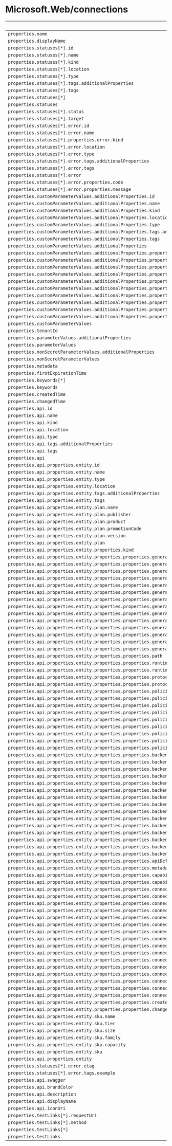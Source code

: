 # Microsoft.Web/connections

| Default Path | Alias |
|---|---|
| `properties.name` | `Microsoft.Web/connections/name` |
| `properties.displayName` | `Microsoft.Web/connections/displayName` |
| `properties.statuses[*].id` | `Microsoft.Web/connections/statuses[*].id` |
| `properties.statuses[*].name` | `Microsoft.Web/connections/statuses[*].name` |
| `properties.statuses[*].kind` | `Microsoft.Web/connections/statuses[*].kind` |
| `properties.statuses[*].location` | `Microsoft.Web/connections/statuses[*].location` |
| `properties.statuses[*].type` | `Microsoft.Web/connections/statuses[*].type` |
| `properties.statuses[*].tags.additionalProperties` | `Microsoft.Web/connections/statuses[*].tags.additionalProperties` |
| `properties.statuses[*].tags` | `Microsoft.Web/connections/statuses[*].tags` |
| `properties.statuses[*]` | `Microsoft.Web/connections/statuses[*]` |
| `properties.statuses` | `Microsoft.Web/connections/statuses` |
| `properties.statuses[*].status` | `Microsoft.Web/connections/statuses[*].status` |
| `properties.statuses[*].target` | `Microsoft.Web/connections/statuses[*].target` |
| `properties.statuses[*].error.id` | `Microsoft.Web/connections/statuses[*].error.id` |
| `properties.statuses[*].error.name` | `Microsoft.Web/connections/statuses[*].error.name` |
| `properties.statuses[*].properties.error.kind` | `Microsoft.Web/connections/statuses[*].error.kind` |
| `properties.statuses[*].error.location` | `Microsoft.Web/connections/statuses[*].error.location` |
| `properties.statuses[*].error.type` | `Microsoft.Web/connections/statuses[*].error.type` |
| `properties.statuses[*].error.tags.additionalProperties` | `Microsoft.Web/connections/statuses[*].error.tags.additionalProperties` |
| `properties.statuses[*].error.tags` | `Microsoft.Web/connections/statuses[*].error.tags` |
| `properties.statuses[*].error` | `Microsoft.Web/connections/statuses[*].error` |
| `properties.statuses[*].error.properties.code` | `Microsoft.Web/connections/statuses[*].error.code` |
| `properties.statuses[*].error.properties.message` | `Microsoft.Web/connections/statuses[*].error.message` |
| `properties.customParameterValues.additionalProperties.id` | `Microsoft.Web/connections/customParameterValues.additionalProperties.id` |
| `properties.customParameterValues.additionalProperties.name` | `Microsoft.Web/connections/customParameterValues.additionalProperties.name` |
| `properties.customParameterValues.additionalProperties.kind` | `Microsoft.Web/connections/customParameterValues.additionalProperties.kind` |
| `properties.customParameterValues.additionalProperties.location` | `Microsoft.Web/connections/customParameterValues.additionalProperties.location` |
| `properties.customParameterValues.additionalProperties.type` | `Microsoft.Web/connections/customParameterValues.additionalProperties.type` |
| `properties.customParameterValues.additionalProperties.tags.additionalProperties` | `Microsoft.Web/connections/customParameterValues.additionalProperties.tags.additionalProperties` |
| `properties.customParameterValues.additionalProperties.tags` | `Microsoft.Web/connections/customParameterValues.additionalProperties.tags` |
| `properties.customParameterValues.additionalProperties` | `Microsoft.Web/connections/customParameterValues.additionalProperties` |
| `properties.customParameterValues.additionalProperties.properties.customParameters.additionalProperties.id` | `Microsoft.Web/connections/customParameterValues.additionalProperties.customParameters.additionalProperties.id` |
| `properties.customParameterValues.additionalProperties.properties.customParameters.additionalProperties.name` | `Microsoft.Web/connections/customParameterValues.additionalProperties.customParameters.additionalProperties.name` |
| `properties.customParameterValues.additionalProperties.properties.customParameters.additionalProperties.kind` | `Microsoft.Web/connections/customParameterValues.additionalProperties.customParameters.additionalProperties.kind` |
| `properties.customParameterValues.additionalProperties.properties.customParameters.additionalProperties.location` | `Microsoft.Web/connections/customParameterValues.additionalProperties.customParameters.additionalProperties.location` |
| `properties.customParameterValues.additionalProperties.properties.customParameters.additionalProperties.type` | `Microsoft.Web/connections/customParameterValues.additionalProperties.customParameters.additionalProperties.type` |
| `properties.customParameterValues.additionalProperties.properties.customParameters.additionalProperties.tags.additionalProperties` | `Microsoft.Web/connections/customParameterValues.additionalProperties.customParameters.additionalProperties.tags.additionalProperties` |
| `properties.customParameterValues.additionalProperties.properties.customParameters.additionalProperties.tags` | `Microsoft.Web/connections/customParameterValues.additionalProperties.customParameters.additionalProperties.tags` |
| `properties.customParameterValues.additionalProperties.properties.customParameters.additionalProperties` | `Microsoft.Web/connections/customParameterValues.additionalProperties.customParameters.additionalProperties` |
| `properties.customParameterValues.additionalProperties.properties.customParameters.additionalProperties.properties.option` | `Microsoft.Web/connections/customParameterValues.additionalProperties.customParameters.additionalProperties.option` |
| `properties.customParameterValues.additionalProperties.properties.customParameters` | `Microsoft.Web/connections/customParameterValues.additionalProperties.customParameters` |
| `properties.customParameterValues` | `Microsoft.Web/connections/customParameterValues` |
| `properties.tenantId` | `Microsoft.Web/connections/tenantId` |
| `properties.parameterValues.additionalProperties` | `Microsoft.Web/connections/parameterValues.additionalProperties` |
| `properties.parameterValues` | `Microsoft.Web/connections/parameterValues` |
| `properties.nonSecretParameterValues.additionalProperties` | `Microsoft.Web/connections/nonSecretParameterValues.additionalProperties` |
| `properties.nonSecretParameterValues` | `Microsoft.Web/connections/nonSecretParameterValues` |
| `properties.metadata` | `Microsoft.Web/connections/metadata` |
| `properties.firstExpirationTime` | `Microsoft.Web/connections/firstExpirationTime` |
| `properties.keywords[*]` | `Microsoft.Web/connections/keywords[*]` |
| `properties.keywords` | `Microsoft.Web/connections/keywords` |
| `properties.createdTime` | `Microsoft.Web/connections/createdTime` |
| `properties.changedTime` | `Microsoft.Web/connections/changedTime` |
| `properties.api.id` | `Microsoft.Web/connections/api.id` |
| `properties.api.name` | `Microsoft.Web/connections/api.name` |
| `properties.api.kind` | `Microsoft.Web/connections/api.kind` |
| `properties.api.location` | `Microsoft.Web/connections/api.location` |
| `properties.api.type` | `Microsoft.Web/connections/api.type` |
| `properties.api.tags.additionalProperties` | `Microsoft.Web/connections/api.tags.additionalProperties` |
| `properties.api.tags` | `Microsoft.Web/connections/api.tags` |
| `properties.api` | `Microsoft.Web/connections/api` |
| `properties.api.properties.entity.id` | `Microsoft.Web/connections/api.entity.id` |
| `properties.api.properties.entity.name` | `Microsoft.Web/connections/api.entity.name` |
| `properties.api.properties.entity.type` | `Microsoft.Web/connections/api.entity.type` |
| `properties.api.properties.entity.location` | `Microsoft.Web/connections/api.entity.location` |
| `properties.api.properties.entity.tags.additionalProperties` | `Microsoft.Web/connections/api.entity.tags.additionalProperties` |
| `properties.api.properties.entity.tags` | `Microsoft.Web/connections/api.entity.tags` |
| `properties.api.properties.entity.plan.name` | `Microsoft.Web/connections/api.entity.plan.name` |
| `properties.api.properties.entity.plan.publisher` | `Microsoft.Web/connections/api.entity.plan.publisher` |
| `properties.api.properties.entity.plan.product` | `Microsoft.Web/connections/api.entity.plan.product` |
| `properties.api.properties.entity.plan.promotionCode` | `Microsoft.Web/connections/api.entity.plan.promotionCode` |
| `properties.api.properties.entity.plan.version` | `Microsoft.Web/connections/api.entity.plan.version` |
| `properties.api.properties.entity.plan` | `Microsoft.Web/connections/api.entity.plan` |
| `properties.api.properties.entity.properties.kind` | `Microsoft.Web/connections/api.entity.kind` |
| `properties.api.properties.entity.properties.properties.generalInformation.id` | `Microsoft.Web/connections/api.entity.generalInformation.id` |
| `properties.api.properties.entity.properties.properties.generalInformation.name` | `Microsoft.Web/connections/api.entity.generalInformation.name` |
| `properties.api.properties.entity.properties.properties.generalInformation.kind` | `Microsoft.Web/connections/api.entity.generalInformation.kind` |
| `properties.api.properties.entity.properties.properties.generalInformation.location` | `Microsoft.Web/connections/api.entity.generalInformation.location` |
| `properties.api.properties.entity.properties.properties.generalInformation.type` | `Microsoft.Web/connections/api.entity.generalInformation.type` |
| `properties.api.properties.entity.properties.properties.generalInformation.tags.additionalProperties` | `Microsoft.Web/connections/api.entity.generalInformation.tags.additionalProperties` |
| `properties.api.properties.entity.properties.properties.generalInformation.tags` | `Microsoft.Web/connections/api.entity.generalInformation.tags` |
| `properties.api.properties.entity.properties.properties.generalInformation` | `Microsoft.Web/connections/api.entity.generalInformation` |
| `properties.api.properties.entity.properties.properties.generalInformation.properties.iconUrl` | `Microsoft.Web/connections/api.entity.generalInformation.iconUrl` |
| `properties.api.properties.entity.properties.properties.generalInformation.properties.displayName` | `Microsoft.Web/connections/api.entity.generalInformation.displayName` |
| `properties.api.properties.entity.properties.properties.generalInformation.properties.description` | `Microsoft.Web/connections/api.entity.generalInformation.description` |
| `properties.api.properties.entity.properties.properties.generalInformation.properties.termsOfUseUrl` | `Microsoft.Web/connections/api.entity.generalInformation.termsOfUseUrl` |
| `properties.api.properties.entity.properties.properties.generalInformation.properties.connectionDisplayName` | `Microsoft.Web/connections/api.entity.generalInformation.connectionDisplayName` |
| `properties.api.properties.entity.properties.properties.generalInformation.properties.connectionPortalUrl` | `Microsoft.Web/connections/api.entity.generalInformation.connectionPortalUrl` |
| `properties.api.properties.entity.properties.properties.path` | `Microsoft.Web/connections/api.entity.path` |
| `properties.api.properties.entity.properties.properties.runtimeUrls[*]` | `Microsoft.Web/connections/api.entity.runtimeUrls[*]` |
| `properties.api.properties.entity.properties.properties.runtimeUrls` | `Microsoft.Web/connections/api.entity.runtimeUrls` |
| `properties.api.properties.entity.properties.properties.protocols[*]` | `Microsoft.Web/connections/api.entity.protocols[*]` |
| `properties.api.properties.entity.properties.properties.protocols` | `Microsoft.Web/connections/api.entity.protocols` |
| `properties.api.properties.entity.properties.properties.policies.id` | `Microsoft.Web/connections/api.entity.policies.id` |
| `properties.api.properties.entity.properties.properties.policies.name` | `Microsoft.Web/connections/api.entity.policies.name` |
| `properties.api.properties.entity.properties.properties.policies.kind` | `Microsoft.Web/connections/api.entity.policies.kind` |
| `properties.api.properties.entity.properties.properties.policies.location` | `Microsoft.Web/connections/api.entity.policies.location` |
| `properties.api.properties.entity.properties.properties.policies.type` | `Microsoft.Web/connections/api.entity.policies.type` |
| `properties.api.properties.entity.properties.properties.policies.tags.additionalProperties` | `Microsoft.Web/connections/api.entity.policies.tags.additionalProperties` |
| `properties.api.properties.entity.properties.properties.policies.tags` | `Microsoft.Web/connections/api.entity.policies.tags` |
| `properties.api.properties.entity.properties.properties.policies` | `Microsoft.Web/connections/api.entity.policies` |
| `properties.api.properties.entity.properties.properties.policies.properties.content` | `Microsoft.Web/connections/api.entity.policies.content` |
| `properties.api.properties.entity.properties.properties.backendService.id` | `Microsoft.Web/connections/api.entity.backendService.id` |
| `properties.api.properties.entity.properties.properties.backendService.name` | `Microsoft.Web/connections/api.entity.backendService.name` |
| `properties.api.properties.entity.properties.properties.backendService.kind` | `Microsoft.Web/connections/api.entity.backendService.kind` |
| `properties.api.properties.entity.properties.properties.backendService.location` | `Microsoft.Web/connections/api.entity.backendService.location` |
| `properties.api.properties.entity.properties.properties.backendService.type` | `Microsoft.Web/connections/api.entity.backendService.type` |
| `properties.api.properties.entity.properties.properties.backendService.tags.additionalProperties` | `Microsoft.Web/connections/api.entity.backendService.tags.additionalProperties` |
| `properties.api.properties.entity.properties.properties.backendService.tags` | `Microsoft.Web/connections/api.entity.backendService.tags` |
| `properties.api.properties.entity.properties.properties.backendService` | `Microsoft.Web/connections/api.entity.backendService` |
| `properties.api.properties.entity.properties.properties.backendService.properties.serviceUrl` | `Microsoft.Web/connections/api.entity.backendService.serviceUrl` |
| `properties.api.properties.entity.properties.properties.backendService.properties.hostingEnvironmentServiceUrls[*].hostingEnvironmentId` | `Microsoft.Web/connections/api.entity.backendService.hostingEnvironmentServiceUrls[*].hostingEnvironmentId` |
| `properties.api.properties.entity.properties.properties.backendService.properties.hostingEnvironmentServiceUrls[*].hostId` | `Microsoft.Web/connections/api.entity.backendService.hostingEnvironmentServiceUrls[*].hostId` |
| `properties.api.properties.entity.properties.properties.backendService.properties.hostingEnvironmentServiceUrls[*].serviceUrl` | `Microsoft.Web/connections/api.entity.backendService.hostingEnvironmentServiceUrls[*].serviceUrl` |
| `properties.api.properties.entity.properties.properties.backendService.properties.hostingEnvironmentServiceUrls[*].useInternalRouting` | `Microsoft.Web/connections/api.entity.backendService.hostingEnvironmentServiceUrls[*].useInternalRouting` |
| `properties.api.properties.entity.properties.properties.backendService.properties.hostingEnvironmentServiceUrls[*]` | `Microsoft.Web/connections/api.entity.backendService.hostingEnvironmentServiceUrls[*]` |
| `properties.api.properties.entity.properties.properties.backendService.properties.hostingEnvironmentServiceUrls` | `Microsoft.Web/connections/api.entity.backendService.hostingEnvironmentServiceUrls` |
| `properties.api.properties.entity.properties.properties.apiDefinitionUrl` | `Microsoft.Web/connections/api.entity.apiDefinitionUrl` |
| `properties.api.properties.entity.properties.properties.metadata` | `Microsoft.Web/connections/api.entity.metadata` |
| `properties.api.properties.entity.properties.properties.capabilities[*]` | `Microsoft.Web/connections/api.entity.capabilities[*]` |
| `properties.api.properties.entity.properties.properties.capabilities` | `Microsoft.Web/connections/api.entity.capabilities` |
| `properties.api.properties.entity.properties.properties.connectionParameters.additionalProperties.type` | `Microsoft.Web/connections/api.entity.connectionParameters.additionalProperties.type` |
| `properties.api.properties.entity.properties.properties.connectionParameters.additionalProperties.defaultValue` | `Microsoft.Web/connections/api.entity.connectionParameters.additionalProperties.defaultValue` |
| `properties.api.properties.entity.properties.properties.connectionParameters.additionalProperties.oAuthSettings.identityProvider` | `Microsoft.Web/connections/api.entity.connectionParameters.additionalProperties.oAuthSettings.identityProvider` |
| `properties.api.properties.entity.properties.properties.connectionParameters.additionalProperties.oAuthSettings.clientId` | `Microsoft.Web/connections/api.entity.connectionParameters.additionalProperties.oAuthSettings.clientId` |
| `properties.api.properties.entity.properties.properties.connectionParameters.additionalProperties.oAuthSettings.clientSecret` | `Microsoft.Web/connections/api.entity.connectionParameters.additionalProperties.oAuthSettings.clientSecret` |
| `properties.api.properties.entity.properties.properties.connectionParameters.additionalProperties.oAuthSettings.scopes[*]` | `Microsoft.Web/connections/api.entity.connectionParameters.additionalProperties.oAuthSettings.scopes[*]` |
| `properties.api.properties.entity.properties.properties.connectionParameters.additionalProperties.oAuthSettings.scopes` | `Microsoft.Web/connections/api.entity.connectionParameters.additionalProperties.oAuthSettings.scopes` |
| `properties.api.properties.entity.properties.properties.connectionParameters.additionalProperties.oAuthSettings.redirectUrl` | `Microsoft.Web/connections/api.entity.connectionParameters.additionalProperties.oAuthSettings.redirectUrl` |
| `properties.api.properties.entity.properties.properties.connectionParameters.additionalProperties.oAuthSettings.customParameters.additionalProperties` | `Microsoft.Web/connections/api.entity.connectionParameters.additionalProperties.oAuthSettings.customParameters.additionalProperties` |
| `properties.api.properties.entity.properties.properties.connectionParameters.additionalProperties.oAuthSettings.customParameters.additionalProperties.options` | `Microsoft.Web/connections/api.entity.connectionParameters.additionalProperties.oAuthSettings.customParameters.additionalProperties.options` |
| `properties.api.properties.entity.properties.properties.connectionParameters.additionalProperties.oAuthSettings.customParameters.additionalProperties.uiDefinition` | `Microsoft.Web/connections/api.entity.connectionParameters.additionalProperties.oAuthSettings.customParameters.additionalProperties.uiDefinition` |
| `properties.api.properties.entity.properties.properties.connectionParameters.additionalProperties.oAuthSettings.customParameters` | `Microsoft.Web/connections/api.entity.connectionParameters.additionalProperties.oAuthSettings.customParameters` |
| `properties.api.properties.entity.properties.properties.connectionParameters.additionalProperties.oAuthSettings` | `Microsoft.Web/connections/api.entity.connectionParameters.additionalProperties.oAuthSettings` |
| `properties.api.properties.entity.properties.properties.connectionParameters.additionalProperties.uiDefinition` | `Microsoft.Web/connections/api.entity.connectionParameters.additionalProperties.uiDefinition` |
| `properties.api.properties.entity.properties.properties.connectionParameters.additionalProperties` | `Microsoft.Web/connections/api.entity.connectionParameters.additionalProperties` |
| `properties.api.properties.entity.properties.properties.connectionParameters` | `Microsoft.Web/connections/api.entity.connectionParameters` |
| `properties.api.properties.entity.properties.properties.createdTime` | `Microsoft.Web/connections/api.entity.createdTime` |
| `properties.api.properties.entity.properties.properties.changedTime` | `Microsoft.Web/connections/api.entity.changedTime` |
| `properties.api.properties.entity.sku.name` | `Microsoft.Web/connections/api.entity.sku.name` |
| `properties.api.properties.entity.sku.tier` | `Microsoft.Web/connections/api.entity.sku.tier` |
| `properties.api.properties.entity.sku.size` | `Microsoft.Web/connections/api.entity.sku.size` |
| `properties.api.properties.entity.sku.family` | `Microsoft.Web/connections/api.entity.sku.family` |
| `properties.api.properties.entity.sku.capacity` | `Microsoft.Web/connections/api.entity.sku.capacity` |
| `properties.api.properties.entity.sku` | `Microsoft.Web/connections/api.entity.sku` |
| `properties.api.properties.entity` | `Microsoft.Web/connections/api.entity` |
| `properties.statuses[*].error.etag` | `Microsoft.Web/connections/statuses[*].error.etag` |
| `properties.statuses[*].error.tags.example` | `Microsoft.Web/connections/statuses[*].error.tags.example` |
| `properties.api.swagger` | `Microsoft.Web/connections/api.swagger` |
| `properties.api.brandColor` | `Microsoft.Web/connections/api.brandColor` |
| `properties.api.description` | `Microsoft.Web/connections/api.description` |
| `properties.api.displayName` | `Microsoft.Web/connections/api.displayName` |
| `properties.api.iconUri` | `Microsoft.Web/connections/api.iconUri` |
| `properties.testLinks[*].requestUri` | `Microsoft.Web/connections/testLinks[*].requestUri` |
| `properties.testLinks[*].method` | `Microsoft.Web/connections/testLinks[*].method` |
| `properties.testLinks[*]` | `Microsoft.Web/connections/testLinks[*]` |
| `properties.testLinks` | `Microsoft.Web/connections/testLinks` |

